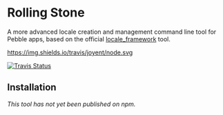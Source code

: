 # Rolling Stone

A more advanced locale creation and management command line tool for Pebble
apps, based on the official [locale_framework][original_repo] tool.

https://img.shields.io/travis/joyent/node.svg

[![Travis Status](https://img.shields.io/travis/smallstoneapps/rolling-stone.svg?style=flat-square)](https://travis-ci.org/smallstoneapps/rolling-stone/)

## Installation

*This tool has not yet been published on npm.*

[original_repo]: https://github.com/pebble-hacks/locale_framework/